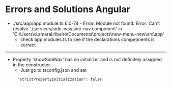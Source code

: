 # Errors and Solutions Angular

- ./src/app/app.module.ts:6:0-74 - Error: Module not found: Error: Can't resolve './services/side-nav/side-nav.component' in 'C:\Users\d.amaral.ribeiro\Documents\projects\new-menu-now\src\app'
  - check app.modules.ts to see if the declarations compeonents is correct
 
--- 
- Property 'showSideNav' has no initializer and is not definitely assigned in the constructor.
  - Just go to tsconfig.json and set
  ```
    "strictPropertyInitialization": false
  ```
